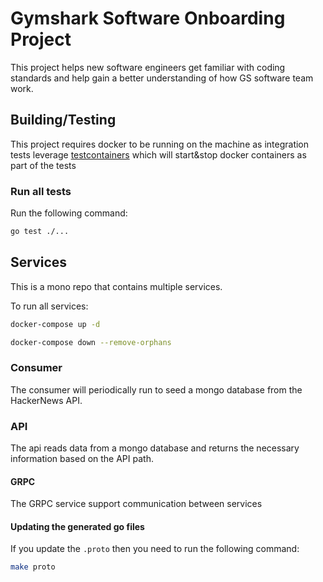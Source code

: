 # Gymshark Software Onboarding Project

This project helps new software engineers get familiar with coding standards and help gain a better understanding of how
GS software team work.

## Building/Testing

This project requires docker to be running on the machine as integration tests
leverage [testcontainers](https://github.com/testcontainers/testcontainers-go)
which will start&stop docker containers as part of the tests

### Run all tests

Run the following command:

```bash
go test ./...
```

## Services

This is a mono repo that contains multiple services.

To run all services:

```bash
docker-compose up -d
```

```bash
docker-compose down --remove-orphans
```

### Consumer

The consumer will periodically run to seed a mongo database from the HackerNews API.

### API

The api reads data from a mongo database and returns the necessary information based on the API path.

#### GRPC

The GRPC service support communication between services

#### Updating the generated go files

If you update the `.proto` then you need to run the following command:

```bash
make proto
```